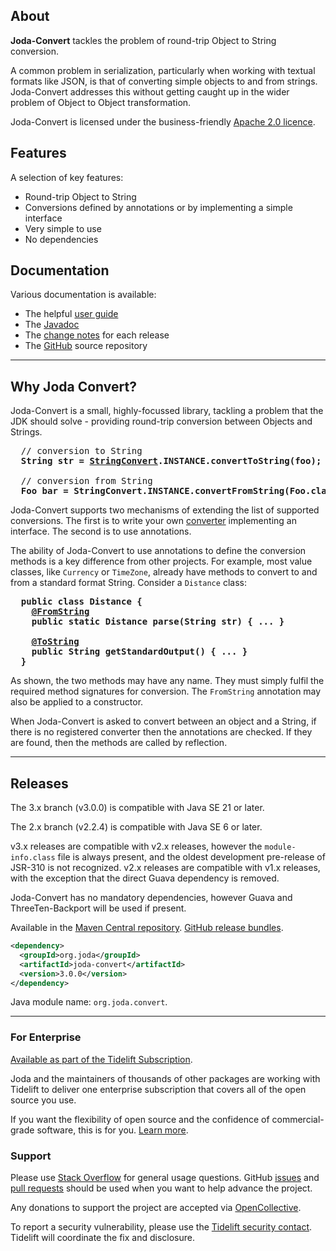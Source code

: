 ## <i></i> About

**Joda-Convert** tackles the problem of round-trip Object to String conversion.

A common problem in serialization, particularly when working with textual formats
like JSON, is that of converting simple objects to and from strings.
Joda-Convert addresses this without getting caught up in the wider problem
of Object to Object transformation.

Joda-Convert is licensed under the business-friendly [Apache 2.0 licence](licenses.html).


## <i></i> Features

A selection of key features:

* Round-trip Object to String
* Conversions defined by annotations or by implementing a simple interface
* Very simple to use
* No dependencies


## <i></i> Documentation

Various documentation is available:

* The helpful [user guide](userguide.html)
* The [Javadoc](apidocs/index.html)
* The [change notes](changes-report.html) for each release
* The [GitHub](https://github.com/JodaOrg/joda-convert) source repository


---

## <i></i> Why Joda Convert?

Joda-Convert is a small, highly-focussed library, tackling a problem that the JDK should solve -
providing round-trip conversion between Objects and Strings.

<pre>
  // conversion to String
  <b>String str = <a href="apidocs/org.joda.convert/org/joda/convert/StringConvert.html">StringConvert</a>.INSTANCE.convertToString(foo);</b>

  // conversion from String
  <b>Foo bar = StringConvert.INSTANCE.convertFromString(Foo.class, str);</b>
</pre>

Joda-Convert supports two mechanisms of extending the list of supported conversions.
The first is to write your own [converter](apidocs/org.joda.convert/org/joda/convert/TypedStringConverter.html) implementing an interface.
The second is to use annotations.

The ability of Joda-Convert to use annotations to define the conversion methods is a key difference from other projects.
For example, most value classes, like `Currency` or `TimeZone`, already have methods
to convert to and from a standard format String.
Consider a `Distance` class:

<pre>
  <b>public class Distance {</b>
    <b><a href="apidocs/org.joda.convert/org/joda/convert/FromString.html">@FromString</a></b>
    <b>public static Distance parse(String str) { ... }</b>

    <b><a href="apidocs/org.joda.convert/org/joda/convert/ToString.html">@ToString</a></b>
    <b>public String getStandardOutput() { ... }</b>
  <b>}</b>
</pre>

As shown, the two methods may have any name. They must simply fulfil the required method signatures for conversion.
The `FromString` annotation may also be applied to a constructor.

When Joda-Convert is asked to convert between an object and a String, if there is no registered converter
then the annotations are checked. If they are found, then the methods are called by reflection.


---

## <i></i> Releases

The 3.x branch (v3.0.0) is compatible with Java SE 21 or later.

The 2.x branch (v2.2.4) is compatible with Java SE 6 or later.

v3.x releases are compatible with v2.x releases, however the `module-info.class` file is always present,
and the oldest development pre-release of JSR-310 is not recognized.
v2.x releases are compatible with v1.x releases, with the exception that the direct Guava dependency is removed.

Joda-Convert has no mandatory dependencies, however Guava and ThreeTen-Backport will be used if present.

Available in the [Maven Central repository](https://search.maven.org/search?q=g:org.joda%20AND%20a:joda-convert&core=gav).
[GitHub release bundles](https://github.com/JodaOrg/joda-convert/releases).

```xml
<dependency>
  <groupId>org.joda</groupId>
  <artifactId>joda-convert</artifactId>
  <version>3.0.0</version>
</dependency>
```

Java module name: `org.joda.convert`.

---

### For Enterprise

[Available as part of the Tidelift Subscription](https://tidelift.com/subscription/pkg/maven-org-joda-joda-money?utm_source=maven-org-joda-joda-money&utm_medium=referral&utm_campaign=enterprise).

Joda and the maintainers of thousands of other packages are working with Tidelift to deliver one
enterprise subscription that covers all of the open source you use.

If you want the flexibility of open source and the confidence of commercial-grade software, this is for you.
[Learn more](https://tidelift.com/subscription/pkg/maven-org-joda-joda-convert?utm_source=maven-org-joda-joda-convert&utm_medium=referral&utm_campaign=enterprise).


### Support

Please use [Stack Overflow](https://stackoverflow.com/search?q=joda-convert) for general usage questions.
GitHub [issues](https://github.com/JodaOrg/joda-convert/issues) and [pull requests](https://github.com/JodaOrg/joda-convert/pulls)
should be used when you want to help advance the project.

Any donations to support the project are accepted via [OpenCollective](https://opencollective.com/joda).

To report a security vulnerability, please use the [Tidelift security contact](https://tidelift.com/security).
Tidelift will coordinate the fix and disclosure.
